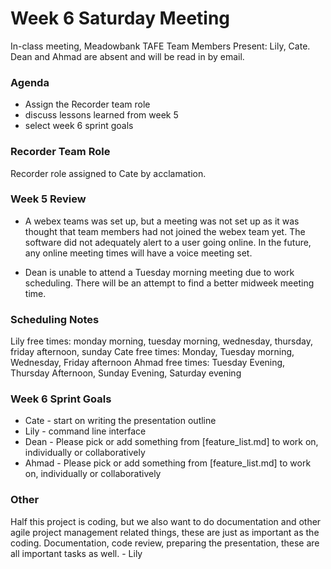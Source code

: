 # Week 6 Saturday Meeting
In-class meeting, Meadowbank TAFE
Team Members Present: Lily, Cate.
Dean and Ahmad are absent and will be read in by email.

### Agenda
- Assign the Recorder team role
- discuss lessons learned from week 5
- select week 6 sprint goals


### Recorder Team Role
Recorder role assigned to Cate by acclamation.

### Week 5 Review
- A webex teams was set up, but a meeting was not set up as it was thought that team members had not joined the webex team yet. The software did not adequately alert to a user going online. In the future, any online meeting times will have a voice meeting set.

- Dean is unable to attend a Tuesday morning meeting due to work scheduling. There will be an attempt to find a better midweek meeting time.

### Scheduling Notes
Lily free times: monday morning, tuesday morning, wednesday, thursday, friday afternoon, sunday
Cate free times: Monday, Tuesday morning, Wednesday, Friday afternoon
Ahmad free times: Tuesday Evening, Thursday Afternoon, Sunday Evening, Saturday evening

### Week 6 Sprint Goals
- Cate - start on writing the presentation outline
- Lily - command line interface
- Dean - Please pick or add something from [feature_list.md] to work on, individually or collaboratively
- Ahmad - Please pick or add something from [feature_list.md] to work on, individually or collaboratively

### Other
Half this project is coding, but we also want to do documentation and other agile project management related things, these are just as important as the coding. Documentation, code review, preparing the presentation, these are all important tasks as well. - Lily

